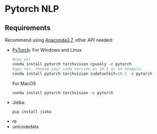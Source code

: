 # Pytorch NLP

## Requirements
Recommend using [Anaconda3.7](https://docs.anaconda.com/anaconda/install/), other API needed:
- [PyTorch](https://pytorch.org/): 
    For Windows and Linux
    ```python
    #cpu ver
    conda install pytorch torchvision cpuonly -c pytorch
    #gpu ver, choose your cuda version as 10.1 as an example.
    conda install pytorch torchvision cudatoolkit=10.1 -c pytorch
    ```
    For MacOS
    ```
    conda install pytorch torchvision -c pytorch
    ```
- Jieba: 
    ```
    pip install jieba
    ```
- re
- unicodedata
